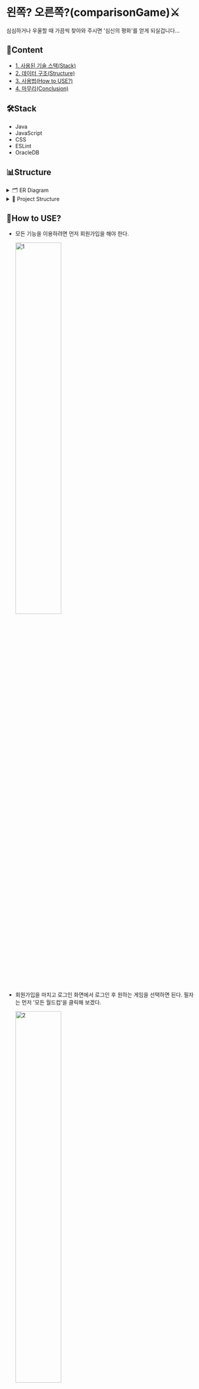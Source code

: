 # 왼쪽? 오른쪽?(comparisonGame)⚔️
 심심하거나 우울할 때 가끔씩 찾아와 주시면 '심신의 평화'를 얻게 되실겁니다...

## 📖Content
* [1. 사용된 기술 스택(Stack)](#🛠️Stack)
* [2. 데이터 구조(Structure)](#📊Structure)
* [3. 사용법(How to USE?)](#🔰How-to-use)
* [4. 마무리(Conclusion)](#📝Conclusion)

## 🛠️Stack
* Java
* JavaScript
* CSS
* ESLint
* OracleDB

## 📊Structure
<details>
<summary>🗂️ ER Diagram</summary>
<div markdown="1">

![comparisonGame](https://user-images.githubusercontent.com/17983434/104094446-548cf380-52d4-11eb-8e99-1bf450969c79.png)

</div>
</details>

<details>
<summary>📂 Project Structure</summary>
<div markdown="1">

```
* 왼쪽? 오른쪽?(comparisonGame)
|
├── comparison.controller
|      └── comparisonGameController.java
├── comparison.exception
|      ├── MessageException.java
|      └── NotExistException.java
├── comparison.model
|      ├── CategoryDAO.java
|      └── comparisonGameCRUDService.java
|      ├── Crawler.java
|      ├── GameDataDAO.java
|      ├──JsoupCrawlNaverRestaurants.java
|      ├── LoginService.java
|      ├── ScoreDAO.java
|      ├── UsersDAO.java
├── comparison.model.dto
|      ├── CategoryEntity.java
|      ├── GameDataEntity.java
|      └── ScoreEntity.java
|      ├── UsersEntity.java
├── comparison.model.util
|      ├── DBUtil.java
|      └── PublicCommon.java
├── sql
|    ├── ComparisonDDL.sql
|    └── ComparisonDML.sql
├── views
|    ├── foodWorldCup.css
|    ├── foodWorldCup.jsp
|    ├── foodWorldCupPrepare.jsp
|    ├── LoginPage.jsp
|    ├── NavigationBar.jsp
|    ├── showError.jsp
|    ├── SignUp.jsp
|    ├── style.css
|    ├── sweetalert.css
|    ├── UserDetail.jsp
|    ├── UserInsert.html
|    ├── UserUpdate.jsp
|    └── worldCup.css
|    └── worldCupForChecking.html
|    └── worldCupList.css
|    └── worldCupList.jsp
├── package.json
├── package-lock.json
└── index.jsp
```

</div>
</details>

## 🔰How to USE?
* 모든 기능을 이용하려면 먼저 회원가입을 해야 한다.

    <img src="https://user-images.githubusercontent.com/17983434/104255812-40581a80-54bd-11eb-8600-2d1eb127ae12.PNG" width="50%" height="50%" title="1" alt="1">

* 회원가입을 마치고 로그인 화면에서 로그인 후 원하는 게임을 선택하면 된다. 필자는 먼저 '모든 월드컵'을 클릭해 보겠다.

    <img src="https://user-images.githubusercontent.com/17983434/104256588-d9d3fc00-54be-11eb-8ed9-31f5f46230cb.PNG" width="50%" height="50%" title="2" alt="2">

* 다음 화면에서 원하는 게임을 선택하자. 필자는 '강아지 월드컵'을 클릭해 보겠다.

    <img src="https://user-images.githubusercontent.com/17983434/104259110-181fea00-54c4-11eb-931e-80e10b05d07e.PNG" width="50%" height="50%" title="3" alt="3">

* Enjoy~!

    <img src="https://user-images.githubusercontent.com/17983434/104260418-d2b0ec00-54c6-11eb-8e5a-c7374134c7a0.gif" width="50%" height="50%" title="4" alt="4">

* 이번에는 다른 게임('이따가 뭐 먹지')을 선택해 보겠다.

    <img src="https://user-images.githubusercontent.com/17983434/104260717-6387c780-54c7-11eb-9a2e-406260658941.PNG" width="50%" height="50%" title="5" alt="5">

* 점심, 저녁을 해결하기 위해서는 집밥이 최고이지만, 가끔은 외식을 하는 것도 나쁘지 않아 보인다. 필자는 '아구찜'이 먹고 싶어졌다.

    * 구글 크롬 브라우저의 **"위치 액세스"를 허용**해 놓고 '아구찜'을 검색해 보자. 그러면, 필자가 위치한 동네 주변의 음식점들을 검색하게 된다.

        <img src="https://user-images.githubusercontent.com/17983434/104261727-887d3a00-54c9-11eb-8f1e-9c2f38d85157.PNG" width="50%" height="50%" title="6_1" alt="6_1">

    * 만약 **"위치 액세스"를 허용하지 않은 상태**에서 검색을 진행할 경우, 전국의 음식점들을 검색하게 된다.

        <img src="https://user-images.githubusercontent.com/17983434/104261922-deea7880-54c9-11eb-91d9-ad3c18193347.PNG" width="50%" height="50%" title="6_2" alt="6_2">

    * Enjoy~!

        <img src="https://user-images.githubusercontent.com/17983434/104262457-fc6c1200-54ca-11eb-99cc-7a2bd1aaa0f2.gif" width="50%" height="50%" title="6_3" alt="6_3">

## 📝Conclusion
The END...
